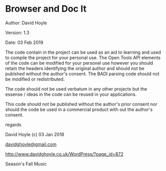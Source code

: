 # Browser and Doc It

Author:  David Hoyle

Version: 1.3

Date:    03 Feb 2019



The code contain in the project can be used as an aid to learning and used
to compile the project for your personal use. The Open Tools API elements of
the code can be modified for your personel use however you should retain the
headers identifying the original author and should not be publshed without
the author's consent. The BADI parsing code should not be modified or
redistributed.

The code should not be used verbatum in any other projects but the essense / ideas
in the code can be reused in your applications.

This code should not be published without the author's prior consent nor should
the code be used in a commercial product with out the author's consent.



regards

David Hoyle (c) 03 Jan 2018

davidghoyle@gmail.com

http://www.davidghoyle.co.uk/WordPress/?page_id=872

Season's Fall Music
